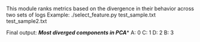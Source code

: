 This module ranks metrics based on the divergence in their behavior across two sets of logs
Example:
./select_feature.py test_sample.txt test_sample2.txt

Final output:
***Most diverged components in PCA****
A: 0
C: 1
D: 2
B: 3
